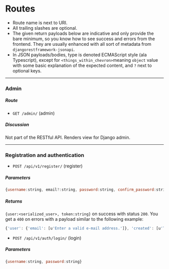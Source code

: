 # Routes


- Route name is next to URI.
- All trailing slashes are optional.
- The given return payloads below are indicative and only provide the bare minimum, so you know how to see success and errors from the frontend. They are usually enhanced with all sort of metadata from `djangorestframework-jsonapi`.
- In JSON payloads/bodies, type is denoted ECMAScript style (ala Typescript), except for `<things_within_chevron>`meaning `object` value with some basic explanation of the expected content, and `?` next to optional keys.

---

### Admin

##### Route
- `GET /admin/` (admin)

##### Discussion
Not part of the RESTful API. Renders view for Django admin.

---

### Registration and authentication

- `POST /api/v1/register/` (register)

##### Parameters

```javascript
{username:string, email?:string, password:string, confirm_password:string}
```

##### Returns
`{user:<serialized_user>, token:string}` on success with status `200`.
You get a `400` on errors with a payload similar to the following example:

```javascript
{'user': {'email': [u'Enter a valid e-mail address.']}, 'created': [u'This field is required.']}
```

- `POST /api/v1/auth/login/` (login)

##### Parameters
```javascript
{username:string, password:string}
```
